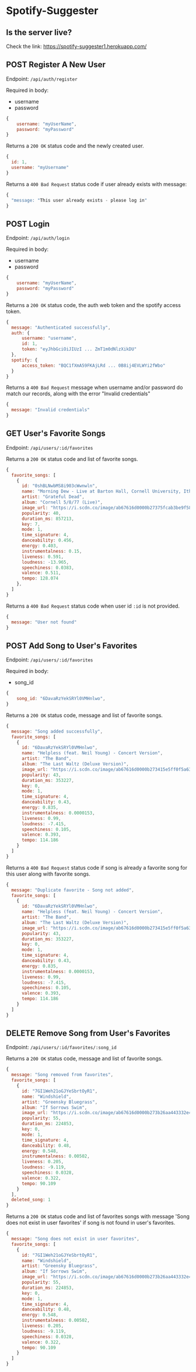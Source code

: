 # Spotify-Suggester

## Is the server live?

Check the link:
https://spotify-suggester1.herokuapp.com/

## POST Register A New User

Endpoint: `/api/auth/register`

Required in body:

-   username
-   password

```js
{
    username: "myUserName",
    password: "myPassword"
}
```

Returns a `200 OK` status code and the newly created user.

```js
{
  id: 1,
  username: "myUsername"
}
```

Returns a `400 Bad Request` status code if user already exists with message: 

```js
{
  "message: "This user already exists - please log in"
}
```

## POST Login

Endpoint: `/api/auth/login`

Required in body:

-   username
-   password

```js
{
    username: "myUserName",
    password: "myPassword"
}
```

Returns a `200 OK` status code, the auth web token and the spotify access token.

```js
{
  message: "Authenticated successfully",
  auth: {
      username: "username",
      id: 1,
      token: "eyJhbGciOiJIUzI ... ZmT1m0dNlzXikDU"
  },
  spotify: {
      access_token: "BQC1fXmA59FKAjLRd ... 0B8ij4EVLWYi2fWbo"
  }
}
```

Returns a `400 Bad Request` message when username and/or password do match our records, along with the error "Invalid credentials"

```js
{
  message: "Invalid credentials"
}
```

## GET User's Favorite Songs

Endpoint: `/api/users/:id/favorites`

Returns a `200 OK` status code and list of favorite songs.

```js
{
  favorite_songs: [
    {
      id: "0shBLNwbMS8i903cWwnwln",
      name: "Morning Dew - Live at Barton Hall, Cornell University, Ithaca, NY 5/8/77",
      artist: "Grateful Dead",
      album: "Cornell 5/8/77 (Live)",
      image_url: "https://i.scdn.co/image/ab67616d0000b27375fcab3be9f5833d23e211f0",
      popularity: 40,
      duration_ms: 857213,
      key: 7,
      mode: 1,
      time_signature: 4,
      danceability: 0.456,
      energy: 0.403,
      instrumentalness: 0.15,
      liveness: 0.591,
      loudness: -13.965,
      speechiness: 0.0383,
      valence: 0.511,
      tempo: 128.074
    },
  ]
}
```

Returns a `400 Bad Request` status code when user id ```:id``` is not provided.

```js
{
  message: "User not found"
}
```

## POST Add Song to User's Favorites

Endpoint: `/api/users/:id/favorites`

Required in body:

-   song_id

```js
{
    song_id: "6DavaRzYekSRYl0VMHnlwo",
}
```

Returns a `200 OK` status code, message and list of favorite songs.

```js
{
  message: "Song added successfully",
  favorite_songs: [
    {
      id: "6DavaRzYekSRYl0VMHnlwo",
      name: "Helpless (feat. Neil Young) - Concert Version",
      artist: "The Band",
      album: "The Last Waltz (Deluxe Version)",
      image_url: "https://i.scdn.co/image/ab67616d0000b273415e5ff0f5a631e22af127a6",
      popularity: 43,
      duration_ms: 353227,
      key: 0,
      mode: 1,
      time_signature: 4,
      danceability: 0.43,
      energy: 0.835,
      instrumentalness: 0.0000153,
      liveness: 0.99,
      loudness: -7.415,
      speechiness: 0.105,
      valence: 0.393,
      tempo: 114.186
    }
  ]
}
```

Returns a `400 Bad Request` status code if song is already a favorite song for this user along with favorite songs.

```js
{
  message: "Duplicate favorite - Song not added",
  favorite_songs: [
    {
      id: "6DavaRzYekSRYl0VMHnlwo",
      name: "Helpless (feat. Neil Young) - Concert Version",
      artist: "The Band",
      album: "The Last Waltz (Deluxe Version)",
      image_url: "https://i.scdn.co/image/ab67616d0000b273415e5ff0f5a631e22af127a6",
      popularity: 43,
      duration_ms: 353227,
      key: 0,
      mode: 1,
      time_signature: 4,
      danceability: 0.43,
      energy: 0.835,
      instrumentalness: 0.0000153,
      liveness: 0.99,
      loudness: -7.415,
      speechiness: 0.105,
      valence: 0.393,
      tempo: 114.186
    }
  ]
}
```

## DELETE Remove Song from User's Favorites

Endpoint: `/api/users/:id/favorites/:song_id`

Returns a `200 OK` status code, message and list of favorite songs.

```js
{
  message: "Song removed from favorites",
  favorite_songs: [
    {
      id: "7GI1Weh21oGJYeSbrtOyR1",
      name: "Windshield",
      artist: "Greensky Bluegrass",
      album: "If Sorrows Swim",
      image_url: "https://i.scdn.co/image/ab67616d0000b273b26aa443332e4ccd14d42c0b",
      popularity: 55,
      duration_ms: 224853,
      key: 0,
      mode: 1,
      time_signature: 4,
      danceability: 0.48,
      energy: 0.548,
      instrumentalness: 0.00502,
      liveness: 0.205,
      loudness: -9.119,
      speechiness: 0.0328,
      valence: 0.322,
      tempo: 90.109
    }
  ],
  deleted_song: 1
}
```

Returns a `200 OK` status code and list of favorites songs with message 'Song does not exist in user favorites' if song is not found in user's favorites.

```js
{
  message: "Song does not exist in user favorites",
  favorite_songs: [
    {
      id: "7GI1Weh21oGJYeSbrtOyR1",
      name: "Windshield",
      artist: "Greensky Bluegrass",
      album: "If Sorrows Swim",
      image_url: "https://i.scdn.co/image/ab67616d0000b273b26aa443332e4ccd14d42c0b",
      popularity: 55,
      duration_ms: 224853,
      key: 0,
      mode: 1,
      time_signature: 4,
      danceability: 0.48,
      energy: 0.548,
      instrumentalness: 0.00502,
      liveness: 0.205,
      loudness: -9.119,
      speechiness: 0.0328,
      valence: 0.322,
      tempo: 90.109
    }
  ]
}
```



